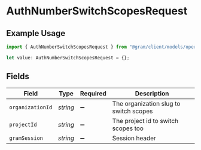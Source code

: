 # AuthNumberSwitchScopesRequest

## Example Usage

```typescript
import { AuthNumberSwitchScopesRequest } from "@gram/client/models/operations";

let value: AuthNumberSwitchScopesRequest = {};
```

## Fields

| Field                                  | Type                                   | Required                               | Description                            |
| -------------------------------------- | -------------------------------------- | -------------------------------------- | -------------------------------------- |
| `organizationId`                       | *string*                               | :heavy_minus_sign:                     | The organization slug to switch scopes |
| `projectId`                            | *string*                               | :heavy_minus_sign:                     | The project id to switch scopes too    |
| `gramSession`                          | *string*                               | :heavy_minus_sign:                     | Session header                         |